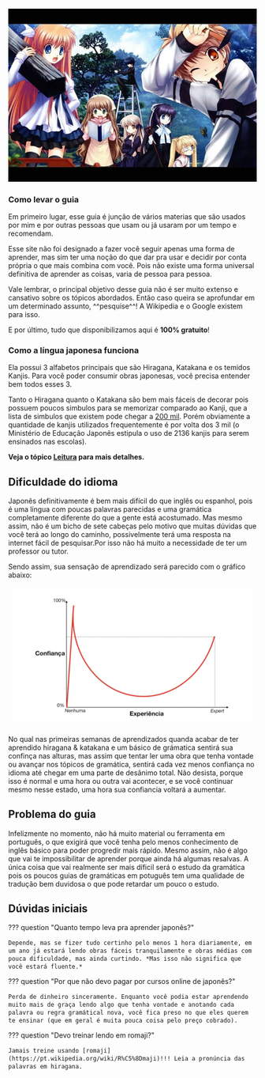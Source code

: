 ![rewrite](imagens/rewrite.jpg 'rewrite') 

### Como levar o guia

Em primeiro lugar, esse guia é junção de vários materias que são usados por mim e por outras pessoas que usam ou já usaram por um tempo e recomendam. 

Esse site não foi designado a fazer você seguir apenas uma forma de aprender, mas sim ter uma noção do que dar pra usar e decidir por conta própria o que mais combina com você. Pois não existe uma forma universal definitiva de aprender as coisas, varia de pessoa para pessoa. 

Vale lembrar, o principal objetivo desse guia não é ser muito extenso e cansativo sobre os tópicos abordados. Então caso queira se aprofundar em um determinado assunto, ^^pesquise^^! A Wikipedia e o Google existem para isso.

E por último, tudo que disponibilizamos aqui é **100% gratuito**!

### Como a língua japonesa funciona

Ela possui 3 alfabetos principais que são Hiragana, Katakana e os temidos Kanjis. Para você poder consumir obras japonesas, você precisa entender bem todos esses 3.

Tanto o Hiragana quanto o Katakana são bem mais fáceis de decorar pois possuem poucos simbulos para se memorizar comparado ao Kanji, que a lista de simbulos que existem pode chegar a [200 mil](https://orientalsouls.com/blog/japanese-calligraphy/how-many-kanji-characters-are-there/). Porém obviamente a quantidade de kanjis utilizados frequentemente é por volta dos 3 mil (o Ministério de Educação Japonês estipula o uso de 2136 kanjis para serem ensinados nas escolas).

**Veja o tópico [Leitura](leitura.md) para mais detalhes.**

## Dificuldade do idioma
Japonês definitivamente é bem mais difícil do que inglês ou espanhol, pois é uma língua com poucas palavras parecidas e uma gramática completamente diferente do que a gente está acostumado. Mas mesmo assim, não é um bicho de sete cabeças pelo motivo que muitas dúvidas que você terá ao longo do caminho, possivelmente terá uma resposta na internet fácil de pesquisar.Por isso não há muito a necessidade de ter um professor ou tutor.

Sendo assim, sua sensação de aprendizado será parecido com o gráfico abaixo:

![gra](imagens/gra.png 'gra')

No qual nas primeiras semanas de aprendizados quanda acabar de ter aprendido hiragana & katakana e um básico de grámatica sentirá sua confinça nas alturas, mas assim que tentar ler uma obra que tenha vontade ou avançar nos tópicos de gramática, sentirá cada vez menos confiança no idioma até chegar em uma parte de desânimo total. Não desista, porque isso é normal e uma hora ou outra vai acontecer, e se você continuar mesmo nesse estado, uma hora sua confiancia voltará a aumentar.  

## Problema do guia
Infelizmente no momento, não há muito material ou ferramenta em português, o que exigirá que você tenha pelo menos conhecimento de inglês básico para poder progredir mais rápido. Mesmo assim, não é algo que vai te impossibilitar de aprender porque ainda há algumas resalvas. A única coisa que vai realmente ser mais díficil será o estudo da gramática pois os poucos guias de gramáticas em potuguês tem uma qualidade de tradução bem duvidosa o que pode retardar um pouco o estudo.

## Dúvidas iniciais



??? question "Quanto tempo leva pra aprender japonês?"

    Depende, mas se fizer tudo certinho pelo menos 1 hora diariamente, em um ano já estará lendo obras fáceis tranquilamente e obras médias com pouca dificuldade, mas ainda curtindo. *Mas isso não significa que você estará fluente.*

??? question "Por que não devo pagar por cursos online de japonês?"

    Perda de dinheiro sinceramente. Enquanto você podia estar aprendendo muito mais de graça lendo algo que tenha vontade e anotando cada palavra ou regra gramátical nova, você fica preso no que eles querem te ensinar (que em geral é muita pouca coisa pelo preço cobrado).  


??? question "Devo treinar lendo em romaji?"

    Jamais treine usando [romaji](https://pt.wikipedia.org/wiki/R%C5%8Dmaji)!!! Leia a pronúncia das palavras em hiragana.


